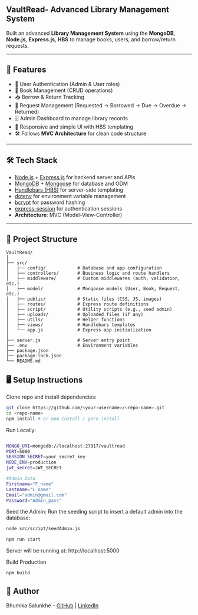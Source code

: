 ## VaultRead- Advanced Library Management System

Built an advanced **Library Management System** using the **MongoDB**, **Node.js**, **Express.js**, **HBS** to manage books, users, and borrow/return requests.

---

## 🚀 Features

- 🔐 User Authentication (Admin & User roles)
- 📖 Book Management (CRUD operations)
- 📥 Borrow & Return Tracking
- 📌 Request Management (Requested → Borrowed → Due → Overdue → Returned)
- 🗄️ Admin Dashboard to manage library records
- 📱 Responsive and simple UI with HBS templating
- 🛠️ Follows **MVC Architecture** for clean code structure

---

## 🛠️ Tech Stack

- [Node.js](https://nodejs.org/) + [Express.js](https://expressjs.com/) for backend server and APIs
- [MongoDB](https://www.mongodb.com/) + [Mongoose](https://mongoosejs.com/) for database and ODM
- [Handlebars (HBS)](https://handlebarsjs.com/) for server-side templating
- [dotenv](https://github.com/motdotla/dotenv) for environment variable management
- [bcrypt](https://github.com/kelektiv/node.bcrypt.js) for password hashing
- [express-session](https://github.com/expressjs/session) for authentication sessions
- **Architecture**: MVC (Model-View-Controller)

---

## 📂 Project Structure

```
VaultRead/
│
├── src/
│   ├── config/            # Database and app configuration
│   ├── controllers/       # Business logic and route handlers
│   ├── middleware/        # Custom middlewares (auth, validation, etc.)
│   ├── model/             # Mongoose models (User, Book, Request, etc.)
│   ├── public/            # Static files (CSS, JS, images)
│   ├── routes/            # Express route definitions
│   ├── script/            # Utility scripts (e.g., seed admin)
│   ├── uploads/           # Uploaded files (if any)
│   ├── utils/             # Helper functions
│   ├── views/             # Handlebars templates
│   └── app.js             # Express app initialization
│
├── server.js              # Server entry point
├── .env                   # Environment variables
├── package.json
├── package-lock.json
└── README.md
```

## 🖥️ Setup Instructions

Clone repo and install dependencies:

```bash
git clone https://github.com/<your-username>/<repo-name>.git
cd <repo-name>
npm install # or npm install / yarn install

```

Run Locally:

```bash

MONGO_URI=mongodb://localhost:27017/vaultread
PORT=5000
SESSION_SECRET=your_secret_key
NODE_ENV=production
jwt_secret=JWT_SECRET

#Admin Data
Firstname="F_name"
Lastname="L_name"
Email="admin@gmail.com"
Password="Admin_pass"
```

Seed the Admin:
Run the seeding script to insert a default admin into the database:

```bash
node src/script/seedAdmin.js
```

```bash
npm run start

```

Server will be running at: http://localhost:5000

Build Production

```bash
npm build
```

## 👤 Author

Bhumika Salunkhe – [GitHub](https://github.com/Bhumika2101) | [LinkedIn](https://www.linkedin.com/in/bhumika-salunkhe-02263725b)
